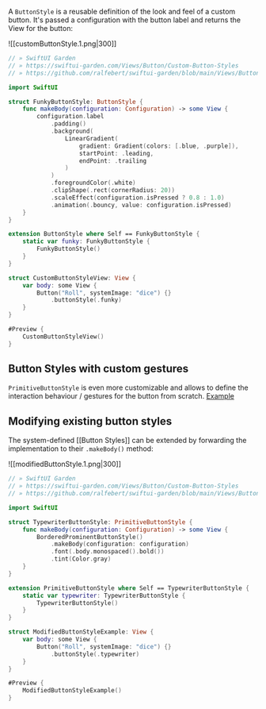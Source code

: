 A `ButtonStyle` is a reusable definition of the look and feel of a custom button. It's passed a configuration with the button label and returns the View for the button:

![[customButtonStyle.1.png|300]]

```swift
// » SwiftUI Garden
// » https://swiftui-garden.com/Views/Button/Custom-Button-Styles
// » https://github.com/ralfebert/swiftui-garden/blob/main/Views/Button/CustomButtonStyleView.swift

import SwiftUI

struct FunkyButtonStyle: ButtonStyle {
    func makeBody(configuration: Configuration) -> some View {
        configuration.label
            .padding()
            .background(
                LinearGradient(
                    gradient: Gradient(colors: [.blue, .purple]),
                    startPoint: .leading,
                    endPoint: .trailing
                )
            )
            .foregroundColor(.white)
            .clipShape(.rect(cornerRadius: 20))
            .scaleEffect(configuration.isPressed ? 0.8 : 1.0)
            .animation(.bouncy, value: configuration.isPressed)
    }
}

extension ButtonStyle where Self == FunkyButtonStyle {
    static var funky: FunkyButtonStyle {
        FunkyButtonStyle()
    }
}

struct CustomButtonStyleView: View {
    var body: some View {
        Button("Roll", systemImage: "dice") {}
            .buttonStyle(.funky)
    }
}

#Preview {
    CustomButtonStyleView()
}
```

## Button Styles with custom gestures

`PrimitiveButtonStyle` is even more customizable and allows to define the interaction behaviour / gestures for the button from scratch. [Example](https://www.avanderlee.com/swiftui/swiftui-button-styles/#defining-both-a-custom-button-style-and-interaction)

## Modifying existing button styles

The system-defined [[Button Styles]] can be extended by forwarding the implementation to their `.makeBody()` method:

![[modifiedButtonStyle.1.png|300]]

```swift
// » SwiftUI Garden
// » https://swiftui-garden.com/Views/Button/Custom-Button-Styles
// » https://github.com/ralfebert/swiftui-garden/blob/main/Views/Button/ModifiedButtonStyleExample.swift

import SwiftUI

struct TypewriterButtonStyle: PrimitiveButtonStyle {
    func makeBody(configuration: Configuration) -> some View {
        BorderedProminentButtonStyle()
            .makeBody(configuration: configuration)
            .font(.body.monospaced().bold())
            .tint(Color.gray)
    }
}

extension PrimitiveButtonStyle where Self == TypewriterButtonStyle {
    static var typewriter: TypewriterButtonStyle {
        TypewriterButtonStyle()
    }
}

struct ModifiedButtonStyleExample: View {
    var body: some View {
        Button("Roll", systemImage: "dice") {}
            .buttonStyle(.typewriter)
    }
}

#Preview {
    ModifiedButtonStyleExample()
}
```
